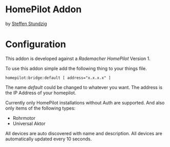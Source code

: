 # HomePilot Addon

by <a href="mailto:kontakt@stundzig.de">Steffen Stundzig</a>

# Configuration
This addon is developed against a *Rademacher HomePilot* Version 1.

To use this addon simple add the following thing to your things file.

```
homepilot:bridge:default [ address="x.x.x.x" ]
``` 

The name *default* could be changed to whatever you want. 
The address is the IP Address of your homepilot.

Currently only HomePilot installations without Auth are supported.
And also only items of the following types:
* Rohrmotor
* Universal Aktor

All devices are auto discovered with name and description. All devices are automatically updated every 10 seconds.  
